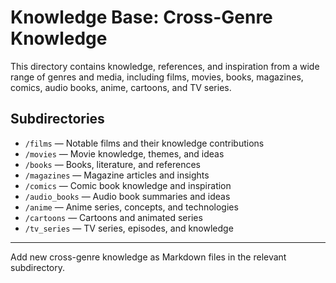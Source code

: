 # Knowledge Base: Cross-Genre Knowledge

This directory contains knowledge, references, and inspiration from a wide range of genres and media, including films, movies, books, magazines, comics, audio books, anime, cartoons, and TV series.

## Subdirectories
- `/films` — Notable films and their knowledge contributions
- `/movies` — Movie knowledge, themes, and ideas
- `/books` — Books, literature, and references
- `/magazines` — Magazine articles and insights
- `/comics` — Comic book knowledge and inspiration
- `/audio_books` — Audio book summaries and ideas
- `/anime` — Anime series, concepts, and technologies
- `/cartoons` — Cartoons and animated series
- `/tv_series` — TV series, episodes, and knowledge

---
Add new cross-genre knowledge as Markdown files in the relevant subdirectory.
